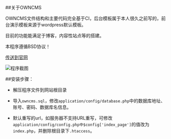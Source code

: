 ##关于OWNCMS

OWNCMS文件结构和主要代码完全基于CI，后台模板属于本人很久之前写的，前台演示模板来源于wordpress默认模板。

目前的功能能满足于博客，内容性站点等的搭建。

本程序遵循BSD协议！

[传送到官网](http://owncms.linauror.com/)

![程序截图](http://www.linauror.com/wp-content/uploads/2013/04/20130424111232-1024x655.jpg)

##安装步骤：

* 解压程序文件到网站根目录

* 导入`owncms.sql`，修改`application/config/database.php`中的数据库地址、账号、密码、数据库名信息。

* 默认重写的url，如服务器不支持URL重写，可修改`application/config/config.php中$config['index_page']`的值改为`index.php`，并删除根目录下`.htaccess`。
